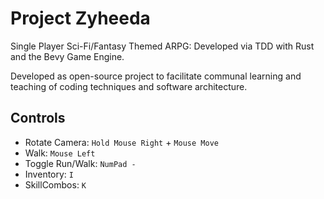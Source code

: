 # Project Zyheeda

Single Player Sci-Fi/Fantasy Themed ARPG: Developed via TDD with Rust and the Bevy Game Engine.

Developed as open-source project to facilitate communal learning and teaching of coding techniques
and software architecture.

## Controls

- Rotate Camera: `Hold Mouse Right` + `Mouse Move`
- Walk: `Mouse Left`
- Toggle Run/Walk: `NumPad -`
- Inventory: `I`
- SkillCombos: `K`
